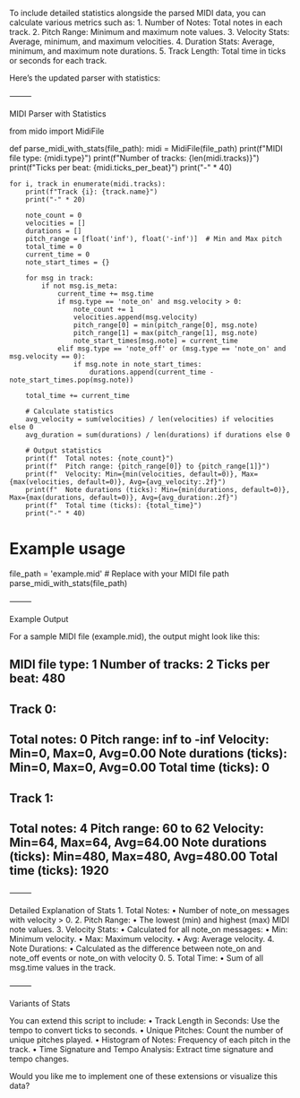 To include detailed statistics alongside the parsed MIDI data, you can calculate various metrics such as:
	1.	Number of Notes: Total notes in each track.
	2.	Pitch Range: Minimum and maximum note values.
	3.	Velocity Stats: Average, minimum, and maximum velocities.
	4.	Duration Stats: Average, minimum, and maximum note durations.
	5.	Track Length: Total time in ticks or seconds for each track.

Here’s the updated parser with statistics:

⸻

MIDI Parser with Statistics

from mido import MidiFile

def parse_midi_with_stats(file_path):
    midi = MidiFile(file_path)
    print(f"MIDI file type: {midi.type}")
    print(f"Number of tracks: {len(midi.tracks)}")
    print(f"Ticks per beat: {midi.ticks_per_beat}")
    print("-" * 40)
    
    for i, track in enumerate(midi.tracks):
        print(f"Track {i}: {track.name}")
        print("-" * 20)
        
        note_count = 0
        velocities = []
        durations = []
        pitch_range = [float('inf'), float('-inf')]  # Min and Max pitch
        total_time = 0
        current_time = 0
        note_start_times = {}

        for msg in track:
            if not msg.is_meta:
                current_time += msg.time
                if msg.type == 'note_on' and msg.velocity > 0:
                    note_count += 1
                    velocities.append(msg.velocity)
                    pitch_range[0] = min(pitch_range[0], msg.note)
                    pitch_range[1] = max(pitch_range[1], msg.note)
                    note_start_times[msg.note] = current_time
                elif msg.type == 'note_off' or (msg.type == 'note_on' and msg.velocity == 0):
                    if msg.note in note_start_times:
                        durations.append(current_time - note_start_times.pop(msg.note))
        
        total_time += current_time
        
        # Calculate statistics
        avg_velocity = sum(velocities) / len(velocities) if velocities else 0
        avg_duration = sum(durations) / len(durations) if durations else 0
        
        # Output statistics
        print(f"  Total notes: {note_count}")
        print(f"  Pitch range: {pitch_range[0]} to {pitch_range[1]}")
        print(f"  Velocity: Min={min(velocities, default=0)}, Max={max(velocities, default=0)}, Avg={avg_velocity:.2f}")
        print(f"  Note durations (ticks): Min={min(durations, default=0)}, Max={max(durations, default=0)}, Avg={avg_duration:.2f}")
        print(f"  Total time (ticks): {total_time}")
        print("-" * 40)

# Example usage
file_path = 'example.mid'  # Replace with your MIDI file path
parse_midi_with_stats(file_path)



⸻

Example Output

For a sample MIDI file (example.mid), the output might look like this:

MIDI file type: 1
Number of tracks: 2
Ticks per beat: 480
----------------------------------------
Track 0: 
--------------------
  Total notes: 0
  Pitch range: inf to -inf
  Velocity: Min=0, Max=0, Avg=0.00
  Note durations (ticks): Min=0, Max=0, Avg=0.00
  Total time (ticks): 0
----------------------------------------
Track 1: 
--------------------
  Total notes: 4
  Pitch range: 60 to 62
  Velocity: Min=64, Max=64, Avg=64.00
  Note durations (ticks): Min=480, Max=480, Avg=480.00
  Total time (ticks): 1920
----------------------------------------



⸻

Detailed Explanation of Stats
	1.	Total Notes:
	•	Number of note_on messages with velocity > 0.
	2.	Pitch Range:
	•	The lowest (min) and highest (max) MIDI note values.
	3.	Velocity Stats:
	•	Calculated for all note_on messages:
	•	Min: Minimum velocity.
	•	Max: Maximum velocity.
	•	Avg: Average velocity.
	4.	Note Durations:
	•	Calculated as the difference between note_on and note_off events or note_on with velocity 0.
	5.	Total Time:
	•	Sum of all msg.time values in the track.

⸻

Variants of Stats

You can extend this script to include:
	•	Track Length in Seconds: Use the tempo to convert ticks to seconds.
	•	Unique Pitches: Count the number of unique pitches played.
	•	Histogram of Notes: Frequency of each pitch in the track.
	•	Time Signature and Tempo Analysis: Extract time signature and tempo changes.

Would you like me to implement one of these extensions or visualize this data?
